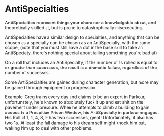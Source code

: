 # AntiSpecialties

AntiSpecialties represent things your character a knowledgable about, and theoretically skilled at, but is prone to catastrophically misexecuting.

AntiSpecialties have a similar design to specialties, and anything that can be chosen as a specialty can be chosen as an AntiSpecialty, with the same scope, (note that you must still have a dot in the base skill to take an AntiSpeciaty, there's nothing special about failing something you're bad at)

On a roll that includes an AntiSpecialty, if the number of 1s rolled is equal to or greater than successes, the result is a dramatic failure, regardless of the number of successes.

Some AntiSpecialties are gained during character generation, but more may be gained through equipment or progression.

Example: Greg trains every day and claims to be an expert in Parkour, unfortunately, he's known to absolutely fuck it up and eat shit on the pavement under pressure. When he attempts to climb a building to gain access to a Prospitian Prison Window, his AntiSpecialty in parkour engages. His Roll of 1, 1, 4, 8, 9 has two successes, great! Unfortunately, it also has two 1s. At least the fall damage to his dream self might knock him out, waking him up to deal with other problems.
